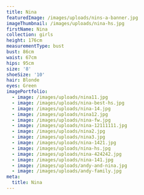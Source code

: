 ```yaml
---
title: Nina
featuredImage: /images/uploads/nins-a-banner.jpg
imageThumbnail: /images/uploads/nina-hs.jpg
firstName: Nina
collection: girls
height: 176cm
measurementType: bust
bust: 86cm
waist: 67cm
hips: 95cm
size: '8'
shoeSize: '10'
hair: Blonde
eyes: Green
imagePortfolio:
  - image: /images/uploads/nina11.jpg
  - image: /images/uploads/nina-best-hs.jpg
  - image: /images/uploads/nina-14.jpg
  - image: /images/uploads/nina12.jpg
  - image: /images/uploads/nina-fw.jpg
  - image: /images/uploads/nina-12111111.jpg
  - image: /images/uploads/nina2.jpg
  - image: /images/uploads/nina3.jpg
  - image: /images/uploads/nina-1421.jpg
  - image: /images/uploads/nina-hs.jpg
  - image: /images/uploads/nina-424242.jpg
  - image: /images/uploads/nina-141.jpg
  - image: /images/uploads/andy-and-nina.jpg
  - image: /images/uploads/andy-family.jpg
meta:
  title: Nina
---
```


